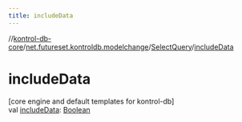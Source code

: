 ```yaml
---
title: includeData
---
```

//[kontrol-db-core](../../../index.html)/[net.futureset.kontroldb.modelchange](../index.html)/[SelectQuery](index.html)/[includeData](include-data.html)



# includeData



[core engine and default templates for kontrol-db]\
val [includeData](include-data.html): [Boolean](https://kotlinlang.org/api/latest/jvm/stdlib/kotlin/-boolean/index.html)




